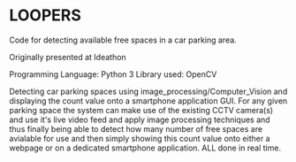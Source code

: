 # LOOPERS
Code for detecting available free spaces in a car parking area.

Originally presented at Ideathon

Programming Language: Python 3
Library used: OpenCV

Detecting car parking spaces using image_processing/Computer_Vision and displaying the count value onto a smartphone application GUI.
For any given parking space the system can make use of the existing CCTV camera(s) and use it's live video feed and apply image processing techniques and thus finally being able to detect how many number of free spaces are avialable for use and then simply showing this count value onto either a webpage or on a dedicated smartphone application. 
ALL done in real time.
